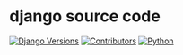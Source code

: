 # django source code

[![Django Versions](https://img.shields.io/badge/django%20versions-1.11-blue.svg)](https://www.djangoproject.com/download/1.11/tarball/)
[![Contributors](https://img.shields.io/badge/contributors-3-blue.svg)](https://github.com/dustgrit/django_1.11_source_zh_an/graphs/contributors)
[![Python](https://img.shields.io/badge/python-2.6%2C%202.7%2C%203.4%2C%203.5%2C%203.6-blue.svg)](https://www.python.org/)


